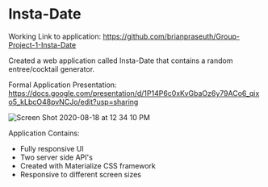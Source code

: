 # Insta-Date

Working Link to application: https://github.com/brianpraseuth/Group-Project-1-Insta-Date

Created a web application called Insta-Date that contains a random entree/cocktail generator. 

Formal Application Presentation:
https://docs.google.com/presentation/d/1P14P6c0xKvGbaOz6y79ACo6_qixo5_kLbcO48pvNCJo/edit?usp=sharing

![Screen Shot 2020-08-18 at 12 34 10 PM](https://user-images.githubusercontent.com/66890142/90576925-55ca5200-e174-11ea-9610-688c46334987.png)

Application Contains:
- Fully responsive UI
- Two server side API's
- Created with Materialize CSS framework
- Responsive to different screen sizes
